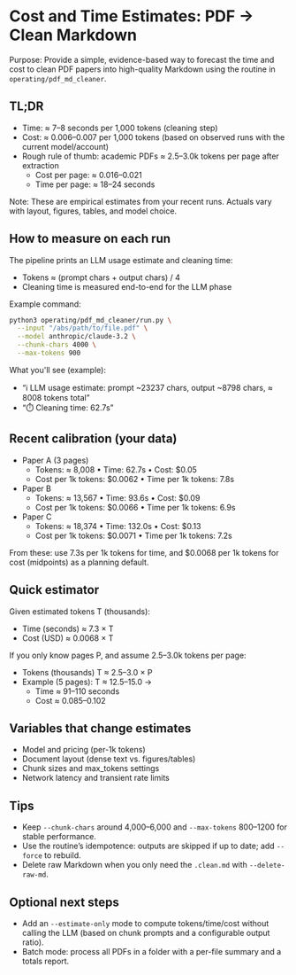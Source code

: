 # Cost and Time Estimates: PDF → Clean Markdown

Purpose: Provide a simple, evidence-based way to forecast the time and cost to clean PDF papers into high-quality Markdown using the routine in `operating/pdf_md_cleaner`.

## TL;DR
- Time: ≈ 7–8 seconds per 1,000 tokens (cleaning step)
- Cost: ≈ $0.006–$0.007 per 1,000 tokens (based on observed runs with the current model/account)
- Rough rule of thumb: academic PDFs ≈ 2.5–3.0k tokens per page after extraction
  - Cost per page: ≈ $0.016–$0.021
  - Time per page: ≈ 18–24 seconds

Note: These are empirical estimates from your recent runs. Actuals vary with layout, figures, tables, and model choice.

## How to measure on each run
The pipeline prints an LLM usage estimate and cleaning time:
- Tokens ≈ (prompt chars + output chars) / 4
- Cleaning time is measured end-to-end for the LLM phase

Example command:
```bash
python3 operating/pdf_md_cleaner/run.py \
  --input "/abs/path/to/file.pdf" \
  --model anthropic/claude-3.2 \
  --chunk-chars 4000 \
  --max-tokens 900
```
What you'll see (example):
- “ℹ️  LLM usage estimate: prompt ~23237 chars, output ~8798 chars, ≈ 8008 tokens total”
- “⏱️  Cleaning time: 62.7s”

## Recent calibration (your data)
- Paper A (3 pages)
  - Tokens: ≈ 8,008 • Time: 62.7s • Cost: $0.05
  - Cost per 1k tokens: $0.0062 • Time per 1k tokens: 7.8s
- Paper B
  - Tokens: ≈ 13,567 • Time: 93.6s • Cost: $0.09
  - Cost per 1k tokens: $0.0066 • Time per 1k tokens: 6.9s
- Paper C
  - Tokens: ≈ 18,374 • Time: 132.0s • Cost: $0.13
  - Cost per 1k tokens: $0.0071 • Time per 1k tokens: 7.2s

From these: use 7.3s per 1k tokens for time, and $0.0068 per 1k tokens for cost (midpoints) as a planning default.

## Quick estimator
Given estimated tokens T (thousands):
- Time (seconds) ≈ 7.3 × T
- Cost (USD) ≈ 0.0068 × T

If you only know pages P, and assume 2.5–3.0k tokens per page:
- Tokens (thousands) T ≈ 2.5–3.0 × P
- Example (5 pages): T ≈ 12.5–15.0 →
  - Time ≈ 91–110 seconds
  - Cost ≈ $0.085–$0.102

## Variables that change estimates
- Model and pricing (per-1k tokens)
- Document layout (dense text vs. figures/tables)
- Chunk sizes and max_tokens settings
- Network latency and transient rate limits

## Tips
- Keep `--chunk-chars` around 4,000–6,000 and `--max-tokens` 800–1200 for stable performance.
- Use the routine’s idempotence: outputs are skipped if up to date; add `--force` to rebuild.
- Delete raw Markdown when you only need the `.clean.md` with `--delete-raw-md`.

## Optional next steps
- Add an `--estimate-only` mode to compute tokens/time/cost without calling the LLM (based on chunk prompts and a configurable output ratio).
- Batch mode: process all PDFs in a folder with a per-file summary and a totals report.
